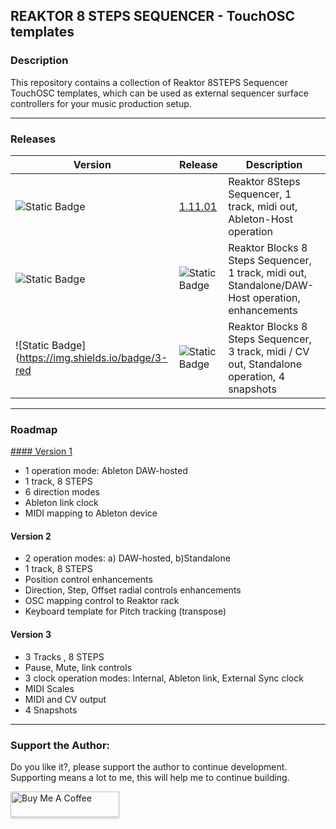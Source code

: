 ## REAKTOR 8 STEPS SEQUENCER - TouchOSC templates

### Description
This repository contains a collection of Reaktor 8STEPS Sequencer TouchOSC templates, which can be used as external sequencer surface controllers for your music production setup.

---

### Releases

| Version | Release | Description   |
| ------------ | ------------ | ------------ |
| ![Static Badge](https://img.shields.io/badge/1-green) | [1.11.01](Reaktor-8STEPS-V1/) | Reaktor 8Steps Sequencer, 1 track, midi out, Ableton-Host operation|
| ![Static Badge](https://img.shields.io/badge/2-red) | ![Static Badge](https://img.shields.io/badge/Development-red) |  Reaktor Blocks 8 Steps Sequencer, 1 track, midi out, Standalone/DAW-Host operation, enhancements |
| ![Static Badge](https://img.shields.io/badge/3-red | ![Static Badge](https://img.shields.io/badge/Development-red) |  Reaktor Blocks 8 Steps Sequencer, 3 track, midi / CV out, Standalone operation, 4 snapshots |
 
---

### Roadmap

[#### Version 1](Reaktor-8STEPS-V1/)
- 1 operation mode: Ableton DAW-hosted
- 1 track, 8 STEPS
- 6 direction modes
- Ableton link clock
- MIDI mapping to Ableton device 	

#### Version 2
- 2 operation modes: a) DAW-hosted, b)Standalone
- 1 track, 8 STEPS
- Position control enhancements
- Direction, Step, Offset radial controls enhancements
- OSC mapping control to Reaktor rack 	
- Keyboard template for Pitch tracking (transpose)

#### Version 3
- 3 Tracks , 8 STEPS 
- Pause, Mute, link controls 
- 3 clock operation modes: Internal, Ableton link, External Sync clock
- MIDI Scales
- MIDI and CV output
- 4 Snapshots

---

### Support the Author:
<p> Do you like it?, please support the author to continue development. <br>
Supporting means a lot to me, this will help me to continue building. <p>
<a href="https://www.buymeacoffee.com/r1c4rd0" target="_blank"><img src="https://www.buymeacoffee.com/assets/img/custom_images/orange_img.png" alt="Buy Me A Coffee" style="height: 41px !important;width: 174px !important;box-shadow: 0px 3px 2px 0px rgba(190, 190, 190, 0.5) !important;-webkit-box-shadow: 0px 3px 2px 0px rgba(190, 190, 190, 0.5) !important;" ></a>

